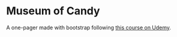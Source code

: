 # Museum of Candy

A one-pager made with bootstrap following <a href="https://www.udemy.com/course/the-web-developer-bootcamp/">this course on Udemy</a>.
